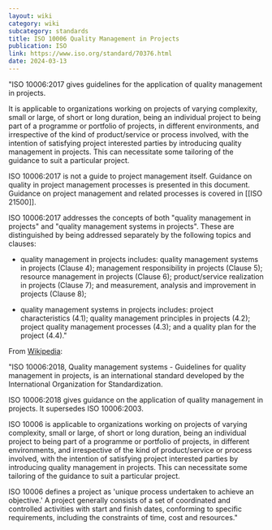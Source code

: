 ```yaml
---
layout: wiki
category: wiki
subcategory: standards
title: ISO 10006 Quality Management in Projects
publication: ISO
link: https://www.iso.org/standard/70376.html
date: 2024-03-13
---
```


"ISO 10006:2017 gives guidelines for the application of quality management in projects.

It is applicable to organizations working on projects of varying complexity, small or large, of short or long duration, being an individual project to being part of a programme or portfolio of projects, in different environments, and irrespective of the kind of product/service or process involved, with the intention of satisfying project interested parties by introducing quality management in projects. This can necessitate some tailoring of the guidance to suit a particular project.

ISO 10006:2017 is not a guide to project management itself. Guidance on quality in project management processes is presented in this document. Guidance on project management and related processes is covered in [[ISO 21500]].

ISO 10006:2017 addresses the concepts of both "quality management in projects" and "quality management systems in projects". These are distinguished by being addressed separately by the following topics and clauses:

* quality management in projects includes: quality management systems in projects (Clause 4); management responsibility in projects (Clause 5); resource management in projects (Clause 6); product/service realization in projects (Clause 7); and measurement, analysis and improvement in projects (Clause 8);

* quality management systems in projects includes: project characteristics (4.1); quality management principles in projects (4.2); project quality management processes (4.3); and a quality plan for the project (4.4)."

From [Wikipedia](https://en.m.wikipedia.org/wiki/ISO_10006):

"ISO 10006:2018, Quality management systems - Guidelines for quality management in projects, is an international standard developed by the International Organization for Standardization.

ISO 10006:2018 gives guidance on the application of quality management in projects. It supersedes ISO 10006:2003.

ISO 10006 is applicable to organizations working on projects of varying complexity, small or large, of short or long duration, being an individual project to being part of a programme or portfolio of projects, in different environments, and irrespective of the kind of product/service or process involved, with the intention of satisfying project interested parties by introducing quality management in projects. This can necessitate some tailoring of the guidance to suit a particular project.

ISO 10006 defines a project as 'unique process undertaken to achieve an objective.' A project generally consists of a set of coordinated and controlled activities with start and finish dates, conforming to specific requirements, including the constraints of time, cost and resources."
